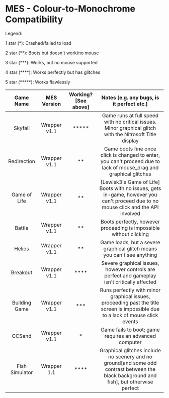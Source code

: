 # MES - Colour-to-Monochrome Compatibility

Legend:

1 star (*): Crashed/failed to load

2 star (**): Boots but doesn't work/no mouse

3 star (***): Works, but no mouse supported

4 star (****): Works perfectly but has glitches

5 star (*****): Works flawlessly

|Game Name|MES Version|Working? [See above]|Notes [e.g. any bugs, is it perfect etc.]|
|:-------:|:---------:|:------------------:|:---------------------------------------:|
|Skyfall|Wrapper v1.1|*****|Game runs at full speed with no critical issues. Minor graphical glitch with the Nitrosoft Title display|
|Redirection|Wrapper v1.1|**|Game boots fine once click is changed to enter, you can't proceed due to lack of mouse_drag and graphical glitches|
|Game of Life|Wrapper v1.1|**|[Lewisk3's Game of Life] Boots with no issues, gets in-game, however you can't proceed due to no mouse click and the API involved|
|Battle|Wrapper v1.1|**|Boots perfectly, however proceeding is impossible without clicking|
|Helios|Wrapper v1.1|**|Game loads, but a severe graphical glitch means you can't see anything|
|Breakout|Wrapper v1.1|****|Severe graphical issues, however controls are perfect and gameplay isn't critically affected|
|Building Game|Wrapper v1.1|***|Runs perfectly with minor graphical issues, proceeding past the title screen is impossible due to a lack of mouse click events|
|CCSand|Wrapper v1.1|*|Game fails to boot; game requires an advanced computer|
|Fish Simulator|Wrapper 1.1|****|Graphical glitches include no scenery and no ground[and some odd contrast between the black background and fish], but otherwise perfect|
